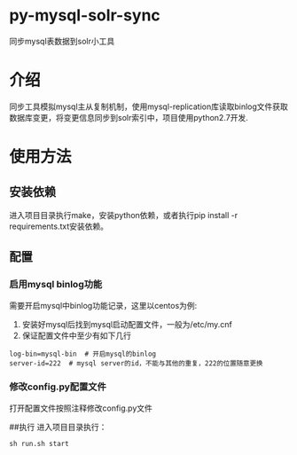 # py-mysql-solr-sync
同步mysql表数据到solr小工具

# 介绍
同步工具模拟mysql主从复制机制，使用mysql-replication库读取binlog文件获取数据库变更，将变更信息同步到solr索引中，项目使用python2.7开发.

# 使用方法
## 安装依赖
进入项目目录执行make，安装python依赖，或者执行pip install -r requirements.txt安装依赖。

## 配置
### 启用mysql binlog功能
需要开启mysql中binlog功能记录，这里以centos为例:
1. 安装好mysql后找到mysql启动配置文件，一般为/etc/my.cnf
2. 保证配置文件中至少有如下几行
```
log-bin=mysql-bin  # 开启mysql的binlog
server-id=222  # mysql server的id，不能与其他的重复，222的位置随意更换
```
### 修改config.py配置文件
打开配置文件按照注释修改config.py文件

##执行
进入项目目录执行：
```
sh run.sh start
```

